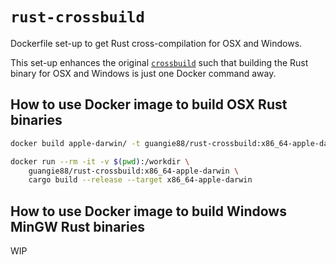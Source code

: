 # `rust-crossbuild`

Dockerfile set-up to get Rust cross-compilation for OSX and Windows.

This set-up enhances the original
[`crossbuild`](https://github.com/multiarch/crossbuild) such that building
the Rust binary for OSX and Windows is just one Docker command away.

## How to use Docker image to build OSX Rust binaries

```bash
docker build apple-darwin/ -t guangie88/rust-crossbuild:x86_64-apple-darwin

docker run --rm -it -v $(pwd):/workdir \
    guangie88/rust-crossbuild:x86_64-apple-darwin \
    cargo build --release --target x86_64-apple-darwin
```

## How to use Docker image to build Windows MinGW Rust binaries

WIP
